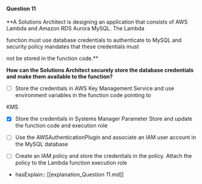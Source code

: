 #### Question  11

**A Solutions Architect is designing an application that consists of AWS Lambda and Amazon RDS Aurora MySQL. The Lambda

function must use database credentials to authenticate to MySQL and security policy mandates that these credentials must

not be stored in the function code.**

**How can the Solutions Architect securely store the database credentials and make them available to the function?**

- [ ] Store the credentials in AWS Key Management Service and use environment variables in the function code pointing to

KMS

- [x] Store the credentials in Systems Manager Parameter Store and update the function code and execution role

- [ ] Use the AWSAuthenticationPlugin and associate an IAM user account in the MySQL database

- [ ] Create an IAM policy and store the credentials in the policy. Attach the policy to the Lambda function execution role

- hasExplain:: [[explanation_Question  11.md]]
